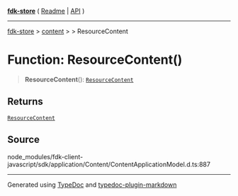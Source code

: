 [**fdk-store**](../../../README.md) ( [Readme](../../../README.md) \| [API](../../../API.md) )

---

[fdk-store](../../../API.md) > [content](../../README.md) > [<internal>](../README.md) > ResourceContent

# Function: ResourceContent()

> **ResourceContent**(): [`ResourceContent`](../type-aliases/type-alias.ResourceContent.md)

## Returns

[`ResourceContent`](../type-aliases/type-alias.ResourceContent.md)

## Source

node_modules/fdk-client-javascript/sdk/application/Content/ContentApplicationModel.d.ts:887

---

Generated using [TypeDoc](https://typedoc.org/) and [typedoc-plugin-markdown](https://www.npmjs.com/package/typedoc-plugin-markdown)
